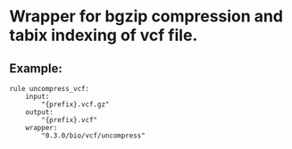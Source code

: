 # Wrapper for bgzip compression and tabix indexing of vcf file.

## Example:

```
rule uncompress_vcf:
    input:
        "{prefix}.vcf.gz"
    output:
        "{prefix}.vcf"
    wrapper:
        "0.3.0/bio/vcf/uncompress"
```
